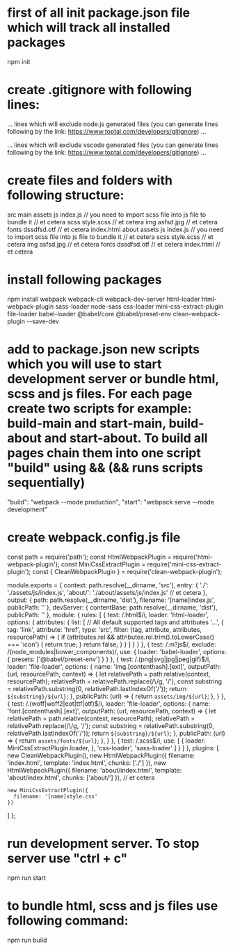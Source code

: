 # first of all init package.json file which will track all installed packages
npm init

# create .gitignore with following lines:

...
lines which will exclude node.js generated files (you can generate lines following by the link: https://www.toptal.com/developers/gitignore)
...

...
lines which will exclude vscode generated files (you can generate lines following by the link: https://www.toptal.com/developers/gitignore)
...

# create files and folders with following structure:
src
  main
    assets
      js
        index.js // you need to import scss file into js file to bundle it
        // et cetera
      scss
        style.scss
        // et cetera
      img
        asfsd.jpg
        // et cetera
      fonts
        dssdfsd.otf
        // et cetera
    index.html
  about
    assets
      js
        index.js // you need to import scss file into js file to bundle it
        // et cetera
      scss
        style.scss
        // et cetera
      img
        asfsd.jpg
        // et cetera
      fonts
        dssdfsd.otf
        // et cetera
    index.html
  // et cetera

# install following packages
npm install webpack webpack-cli webpack-dev-server html-loader html-webpack-plugin sass-loader node-sass css-loader mini-css-extract-plugin file-loader babel-loader @babel/core @babel/preset-env clean-webpack-plugin --save-dev

# add to package.json new scripts which you will use to start development server or bundle html, scss and js files. For each page create two scripts for example: build-main and start-main, build-about and start-about. To build all pages chain them into one script "build" using && (&& runs scripts sequentially)
"build": "webpack --mode production",
"start": "webpack serve --mode development"

# create webpack.config.js file

const path = require('path');
const HtmlWebpackPlugin = require('html-webpack-plugin');
const MiniCssExtractPlugin = require('mini-css-extract-plugin');
const { CleanWebpackPlugin } = require('clean-webpack-plugin');

module.exports = {
  context: path.resolve(__dirname, 'src'),
  entry: {
    './': './assets/js/index.js',
    'about/': './about/assets/js/index.js'
    // et cetera
  },
  output: {
    path: path.resolve(__dirname, 'dist'),
    filename: '[name]index.js',
    publicPath: ''
  },
  devServer: {
    contentBase: path.resolve(__dirname, 'dist'),
    publicPath: ''
  },
  module: {
    rules: [
      {
        test: /\.html$/i,
        loader: 'html-loader',
        options: {
          attributes: {
            list: [
              // All default supported tags and attributes
              '...',
              {
                tag: 'link',
                attribute: 'href',
                type: 'src',
                filter: (tag, attribute, attributes, resourcePath) => {
                  if (attributes.rel && attributes.rel.trim().toLowerCase() === 'icon') {
                    return true;
                  }
                  return false;
                }
              }
            ]
          }
        }
      },
      {
        test: /\.m?js$/,
        exclude: /(node_modules|bower_components)/,
        use: {
          loader: 'babel-loader',
          options: {
            presets: ['@babel/preset-env']
          }
        }
      },
      {
        test: /\.(png|svg|jpg|jpeg|gif)$/i,
        loader: 'file-loader',
        options: {
          name: 'img.[contenthash].[ext]',
          outputPath: (url, resourcePath, context) => {
            let relativePath = path.relative(context, resourcePath);
            relativePath = relativePath.replace(/\\/g, '/');
            const substring = relativePath.substring(0, relativePath.lastIndexOf('/'));
            return `${substring}/${url}`;
          },
          publicPath: (url) => {
            return `assets/img/${url}`;
          },
        }
      },
      {
        test: /\.(woff|woff2|eot|ttf|otf)$/i,
        loader: 'file-loader',
        options: {
          name: 'font.[contenthash].[ext]',
          outputPath: (url, resourcePath, context) => {
            let relativePath = path.relative(context, resourcePath);
            relativePath = relativePath.replace(/\\/g, '/');
            const substring = relativePath.substring(0, relativePath.lastIndexOf('/'));
            return `${substring}/${url}`;
          },
          publicPath: (url) => {
            return `assets/fonts/${url}`;
          },
        }
      },
      {
        test: /\.scss$/i,
        use: [
          {
            loader: MiniCssExtractPlugin.loader,
          }, 
          'css-loader',
          'sass-loader'
        ]
      }
    ]
  },
  plugins: [
    new CleanWebpackPlugin(),
    new HtmlWebpackPlugin({
      filename: 'index.html',
      template: 'index.html',
      chunks: ['./']
    }),
    new HtmlWebpackPlugin({
      filename: 'about/index.html',
      template: 'about/index.html',
      chunks: ['about/']
    }),
    // et cetera

    new MiniCssExtractPlugin({
      filename: '[name]style.css'
    })
  ]
};

# run development server. To stop server use "ctrl + c"
npm run start

# to bundle html, scss and js files use following command:
npm run build